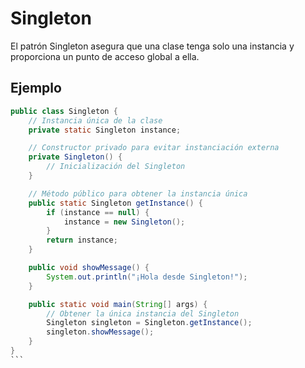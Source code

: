 # Singleton
El patrón Singleton asegura que una clase tenga solo una instancia y proporciona un punto de acceso global a ella.
## Ejemplo
````java
public class Singleton {
    // Instancia única de la clase
    private static Singleton instance;

    // Constructor privado para evitar instanciación externa
    private Singleton() {
        // Inicialización del Singleton
    }

    // Método público para obtener la instancia única
    public static Singleton getInstance() {
        if (instance == null) {
            instance = new Singleton();
        }
        return instance;
    }

    public void showMessage() {
        System.out.println("¡Hola desde Singleton!");
    }

    public static void main(String[] args) {
        // Obtener la única instancia del Singleton
        Singleton singleton = Singleton.getInstance();
        singleton.showMessage();
    }
}
```

